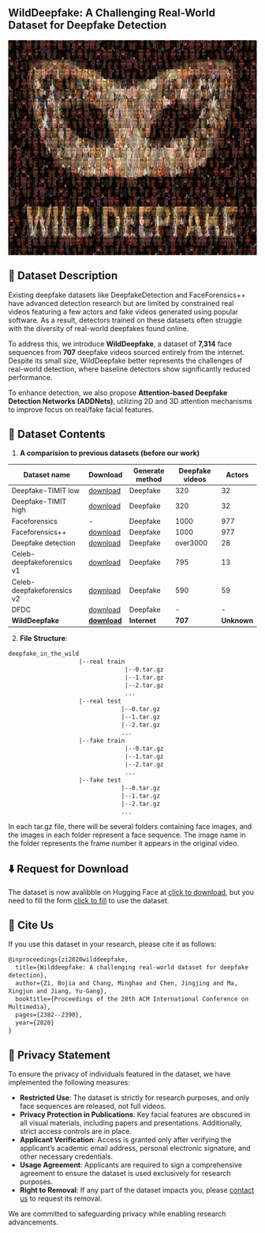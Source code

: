 <h2>WildDeepfake: A Challenging Real-World Dataset for Deepfake Detection</h2>

<p align="center">
<img src="./fakemask.jpg"  width="720" height="435px" alt="Deepfake in the Wild" title="Deepfake in the Wild" align="center"></img>
</p>

## 📌 Dataset Description
   
Existing deepfake datasets like DeepfakeDetection and FaceForensics++ have advanced detection research but are limited by constrained real videos featuring a few actors and fake videos generated using popular software. As a result, detectors trained on these datasets often struggle with the diversity of real-world deepfakes found online.

To address this, we introduce **WildDeepfake**, a dataset of **7,314** face sequences from **707** deepfake videos sourced entirely from the internet. Despite its small size, WildDeepfake better represents the challenges of real-world detection, where baseline detectors show significantly reduced performance.

To enhance detection, we also propose **Attention-based Deepfake Detection Networks (ADDNets)**, utilizing 2D and 3D attention mechanisms to improve focus on real/fake facial features. 


## 📂 Dataset Contents
   1. **A comparision to previous datasets (before our work)**
   
   |       Dataset name       |         Download         |Generate method|      Deepfake videos     |           Actors           |
   |--------------------------|--------------------------|----|--------------------------|----------------------------|
   |   Deepfake-TIMIT low     |[download](https://www.idiap.ch/dataset/deepfaketimit)|Deepfake|320|32|
   |   Deepfake-TIMIT high    |[download](https://www.idiap.ch/dataset/deepfaketimit)|Deepfake|320|32|
   |   Faceforensics          |-|Deepfake|1000|977|
   |   Faceforensics++        |[download](https://github.com/ondyari/FaceForensics)|Deepfake|1000|977|
   |   Deepfake detection     |[download](https://ai.googleblog.com/2019/09/contributing-data-to-deepfake-detection.html)|Deepfake|over3000|28|
   |Celeb-deepfakeforensics v1|[download](https://github.com/danmohaha/celeb-deepfakeforensics)|Deepfake|795|13|
   |Celeb-deepfakeforensics v2|[download](https://github.com/danmohaha/celeb-deepfakeforensics)|Deepfake|590|59|
   |   DFDC                   |[download](https://deepfakedetectionchallenge.ai/)|Deepfake|-|-|
   |   **WildDeepfake**   |[**download**](https://huggingface.co/datasets/xingjunm/WildDeepfake)|**Internet**|**707**|**Unknown**|
   

2. **File Structure**:
~~~
deepfake_in_the_wild
                    |--real train
                                 |--0.tar.gz
                                 |--1.tar.gz
                                 |--2.tar.gz
                                 ...
                    |--real test
                                |--0.tar.gz
                                |--1.tar.gz
                                |--2.tar.gz
                                ...
                    |--fake train
                                 |--0.tar.gz
                                 |--1.tar.gz
                                 |--2.tar.gz
                                 ...
                    |--fake test
                                |--0.tar.gz
                                |--1.tar.gz
                                |--2.tar.gz
                                ...
~~~

In each tar.gz file, there will be several folders containing face images, and the images in each folder represent a face sequence.
The image name in the folder represents the frame number it appears in the original video.

<!---
### Our ADDNet-2D Detection Method
<p align="center">
<img src="./ADDNet.png"  alt="ADDNet" title="ADDNet" align="center"></img>
</p>   
   The network structure of our proposed ADDNet-2D is illustrated below. Detailed structures of the three residual blocks used in our ADDNet-2D network are shown below too. These three blocks are also the building blocks of XceptionNet. The base network before the "resblock3" is our proposed ADDblock. Our ADDNet-3D shares the same ADD block architecture as ADDNet-2D, but has one ADD block for each of the face images in the sequence. Therefore, in our setting with face sequence length 𝐿, ADDNet-3D will have 𝐿 ADDblocks, and each ADD blocks share the same weights. Also different from ADDNet-2D, the classifier network(structure after the ADDblock) of ADDNet-3D is a 3D CNN.
<p align="center">
<img src="./details.jpg"  alt="details" title="detials" align="center"></img>
</p>

### Expriments
First, we use pre-trained [Resnet-101](https://github.com/tensorflow/models/tree/master/research/slim) to extract features from the images in previous datasets and our dataset. Then we use the [T-SNE](http://projector.tensorflow.org/) to reduce the dimensionality. Red points represent fake faces, green points represent real faces. Here is the comparison:

<p align="center">
<img src="./t-sne.PNG"  alt="t-sne" title="t-sne" align="center"></img>
</p>
--->

## ⬇️ Request for Download
The dataset is now avalibble on Hugging Face at [click to download](https://huggingface.co/datasets/xingjunm/WildDeepfake), but you need to fill the form [click to fill](https://forms.gle/o8vy9Q8fQ5mQZ4Qk6) to use the dataset.

## 📜 Cite Us
If you use this dataset in your research, please cite it as follows:

```
@inproceedings{zi2020wilddeepfake,
  title={Wilddeepfake: A challenging real-world dataset for deepfake detection},
  author={Zi, Bojia and Chang, Minghao and Chen, Jingjing and Ma, Xingjun and Jiang, Yu-Gang},
  booktitle={Proceedings of the 28th ACM International Conference on Multimedia},
  pages={2382--2390},
  year={2020}
}
```

## 📝 Privacy Statement

To ensure the privacy of individuals featured in the dataset, we have implemented the following measures:

- **Restricted Use**: The dataset is strictly for research purposes, and only face sequences are released, not full videos.
- **Privacy Protection in Publications**: Key facial features are obscured in all visual materials, including papers and presentations. Additionally, strict access controls are in place.
- **Applicant Verification**: Access is granted only after verifying the applicant’s academic email address, personal electronic signature, and other necessary credentials.
- **Usage Agreement**: Applicants are required to sign a comprehensive agreement to ensure the dataset is used exclusively for research purposes.
- **Right to Removal**: If any part of the dataset impacts you, please [contact us](mailto:danxjma@gmail.com) to request its removal. 

We are committed to safeguarding privacy while enabling research advancements.



